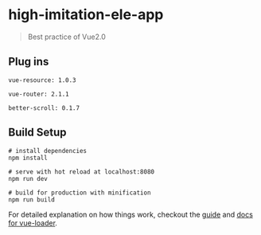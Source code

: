 # high-imitation-ele-app

> Best practice of Vue2.0

## Plug ins

```
vue-resource: 1.0.3

vue-router: 2.1.1

better-scroll: 0.1.7
```

## Build Setup

```
# install dependencies
npm install

# serve with hot reload at localhost:8080
npm run dev

# build for production with minification
npm run build
```

For detailed explanation on how things work, checkout the [guide](http://vuejs-templates.github.io/webpack/) and [docs for vue-loader](http://vuejs.github.io/vue-loader).